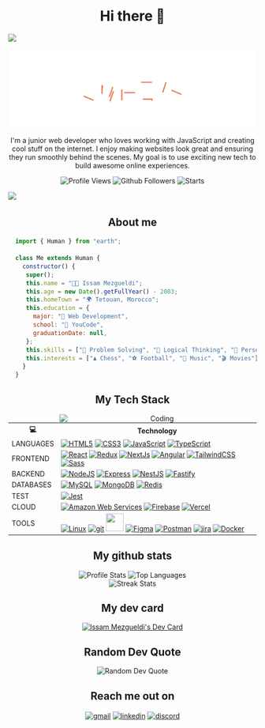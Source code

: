 <h1 align="center">Hi there 👋</h1>

<a href="https://www.youtube.com/watch?v=dQw4w9WgXcQ"><img src="https://user-images.githubusercontent.com/73097560/115834477-dbab4500-a447-11eb-908a-139a6edaec5c.gif"></a>

![Cover](https://raw.githubusercontent.com/MEZ901/MEZ901/main/assets/header.svg)

<p align="center">
I'm a junior web developer who loves working with JavaScript and creating cool stuff on the internet. I enjoy making websites look great and ensuring they run smoothly behind the scenes. My goal is to use exciting new tech to build awesome online experiences.
</p>

<div id="badges"  align="center">
 <img src="https://komarev.com/ghpvc/?username=MEZ901" alt="Profile Views" /> 
 <img src="https://img.shields.io/github/followers/MEZ901?label=Follow" alt="Github Followers"/>
 <img src="https://img.shields.io/github/stars/MEZ901?affiliations=OWNER%2CCOLLABORATOR" alt="Starts"/> 
</div>

<a href="https://www.youtube.com/watch?v=dQw4w9WgXcQ"><img src="https://user-images.githubusercontent.com/73097560/115834477-dbab4500-a447-11eb-908a-139a6edaec5c.gif"></a>

<h2 align="center">About me</h2>
 
```js
  import { Human } from "earth";

  class Me extends Human {
    constructor() {
     super();
     this.name = "👨‍💻 Issam Mezgueldi";
     this.age = new Date().getFullYear() - 2003;
     this.homeTown = "🌍 Tetouan, Morocco";
     this.education = {
       major: "🚀 Web Development",
       school: "🏫 YouCode",
       graduationDate: null,
     };
     this.skills = ["🧠 Problem Solving", "🤔 Logical Thinking", "🚀 Perseverance"];
     this.interests = ["♟️ Chess", "⚽ Football", "🎵 Music", "🎬 Movies"];
    }
  }
```

<h2 align="center">My Tech Stack</h2>

 <div align="center">
  <img align="right" alt="Coding" width="400" src="https://media.giphy.com/media/bGgsc5mWoryfgKBx1u/giphy.gif" />
  <table>
    <tr>
      <th>💻</th>
      <th>Technology</th>
    </tr>
    <tr>
      <td>LANGUAGES</td>
      <td>
        <a href="https://developer.mozilla.org/en-US/docs/Glossary/HTML5" target="_blank" rel="noreferrer"><img src="https://raw.githubusercontent.com/danielcranney/readme-generator/main/public/icons/skills/html5-colored.svg" width="36" height="36" alt="HTML5" /></a>
        <a href="https://www.w3.org/TR/CSS/#css" target="_blank" rel="noreferrer"><img src="https://raw.githubusercontent.com/danielcranney/readme-generator/main/public/icons/skills/css3-colored.svg" width="36" height="36" alt="CSS3" /></a>
        <a href="https://developer.mozilla.org/en-US/docs/Web/JavaScript" target="_blank" rel="noreferrer"><img src="https://raw.githubusercontent.com/danielcranney/readme-generator/main/public/icons/skills/javascript-colored.svg" width="36" height="36" alt="JavaScript" /></a>
        <a href="https://www.typescriptlang.org/" target="_blank" rel="noreferrer"><img src="https://raw.githubusercontent.com/danielcranney/readme-generator/main/public/icons/skills/typescript-colored.svg" width="36" height="36" alt="TypeScript" /></a>
      </td>
    </tr>
    <tr>
      <td>FRONTEND</td>
      <td>
        <a href="https://reactjs.org/" target="_blank" rel="noreferrer"><img src="https://raw.githubusercontent.com/danielcranney/readme-generator/main/public/icons/skills/react-colored.svg" width="36" height="36" alt="React" /></a>
        <a href="https://redux.js.org/" target="_blank" rel="noreferrer"><img src="https://raw.githubusercontent.com/danielcranney/readme-generator/main/public/icons/skills/redux-colored.svg" width="36" height="36" alt="Redux" /></a>
        <a href="https://nextjs.org/docs" target="_blank" rel="noreferrer"><img src="https://raw.githubusercontent.com/danielcranney/readme-generator/main/public/icons/skills/nextjs-colored-dark.svg" width="36" height="36" alt="NextJs" /></a>
        <a href="https://angular.io/" target="_blank" rel="noreferrer"><img src="https://raw.githubusercontent.com/danielcranney/readme-generator/main/public/icons/skills/angularjs-colored.svg" width="36" height="36" alt="Angular" /></a>
        <a href="https://tailwindcss.com/" target="_blank" rel="noreferrer"><img src="https://raw.githubusercontent.com/danielcranney/readme-generator/main/public/icons/skills/tailwindcss-colored.svg" width="36" height="36" alt="TailwindCSS" /></a>
        <a href="https://sass-lang.com/" target="_blank" rel="noreferrer"><img src="https://raw.githubusercontent.com/danielcranney/readme-generator/main/public/icons/skills/sass-colored.svg" width="36" height="36" alt="Sass" /></a>
      </td>
    </tr>
    <tr>
      <td>BACKEND</td>
      <td>
        <a href="https://nodejs.org/en/" target="_blank" rel="noreferrer"><img src="https://raw.githubusercontent.com/danielcranney/readme-generator/main/public/icons/skills/nodejs-colored.svg" width="36" height="36" alt="NodeJS" /></a>
        <a href="https://expressjs.com/" target="_blank" rel="noreferrer"><img src="https://raw.githubusercontent.com/danielcranney/readme-generator/main/public/icons/skills/express-colored-dark.svg" width="36" height="36" alt="Express" /></a>
        <a href="https://docs.nestjs.com/" target="_blank" rel="noreferrer"><img src="https://raw.githubusercontent.com/danielcranney/readme-generator/main/public/icons/skills/nestjs-colored.svg" width="36" height="36" alt="NestJS" /></a>
        <a href="https://fastify.dev/" target="_blank" rel="noreferrer"><img src="https://cdn.worldvectorlogo.com/logos/fastify.svg" width="36" height="36" alt="Fastify" /></a>
      </td>
    </tr>
    <tr>
      <td>DATABASES</td>
      <td>
        <a href="https://www.mysql.com/" target="_blank" rel="noreferrer"><img src="https://raw.githubusercontent.com/danielcranney/readme-generator/main/public/icons/skills/mysql-colored.svg" width="36" height="36" alt="MySQL" /></a>
        <a href="https://www.mongodb.com/" target="_blank" rel="noreferrer"><img src="https://raw.githubusercontent.com/danielcranney/readme-generator/main/public/icons/skills/mongodb-colored.svg" width="36" height="36" alt="MongoDB" /></a>
        <a href="https://redis.io/" target="_blank" rel="noreferrer"><img src="https://www.vectorlogo.zone/logos/redis/redis-icon.svg" width="36" height="36" alt="Redis" /></a>
      </td>
    </tr>
    <tr>
      <td>TEST</td>
      <td>
        <a href="https://jestjs.io/" target="_blank" rel="noreferrer"><img src="https://www.vectorlogo.zone/logos/jestjsio/jestjsio-icon.svg" width="36" height="36" alt="Jest" /></a>
      </td>
    </tr>
    <tr>
      <td>CLOUD</td>
      <td>
        <a href="https://aws.amazon.com" target="_blank" rel="noreferrer"><img src="https://raw.githubusercontent.com/danielcranney/readme-generator/main/public/icons/skills/aws-colored-dark.svg" width="36" height="36" alt="Amazon Web Services" /></a>
        <a href="https://firebase.google.com/" target="_blank" rel="noreferrer"><img src="https://raw.githubusercontent.com/danielcranney/readme-generator/main/public/icons/skills/firebase-colored.svg" width="36" height="36" alt="Firebase" /></a>
        <a href="https://vercel.com/" target="_blank" rel="noreferrer"><img src="https://www.vectorlogo.zone/logos/vercel/vercel-icon.svg" width="36" height="36" alt="Vercel" /></a>
      </td>
    </tr>
    <tr>
      <td>TOOLS</td>
      <td>
        <a href="https://www.linux.org" target="_blank" rel="noreferrer"><img src="https://raw.githubusercontent.com/danielcranney/readme-generator/main/public/icons/skills/linux-colored.svg" width="36" height="36" alt="Linux" /></a>
        <a href="https://git-scm.com/" target="_blank" rel="noreferrer"><img src="https://www.vectorlogo.zone/logos/git-scm/git-scm-icon.svg" width="36" height="36" alt="git" /></a>
        <a href="https://www.github.com/h" target="_blank" rel="noreferrer"><img src="https://raw.githubusercontent.com/danielcranney/readme-generator/main/public/icons/socials/github-dark.svg" width="36" height="36" /></a>
        <a href="https://www.figma.com/" target="_blank" rel="noreferrer"><img src="https://raw.githubusercontent.com/danielcranney/readme-generator/main/public/icons/skills/figma-colored.svg" width="36" height="36" alt="Figma" /></a>
        <a href="https://www.postman.com/" target="_blank" rel="noreferrer"><img src="https://www.vectorlogo.zone/logos/getpostman/getpostman-icon.svg" width="36" height="36" alt="Postman" /></a>
        <a href="https://www.atlassian.com/software/jira" target="_blank" rel="noreferrer"><img src="https://www.vectorlogo.zone/logos/atlassian_jira/atlassian_jira-icon.svg" width="36" height="36" alt="jira" /></a>
        <a href="https://www.docker.com/" target="_blank" rel="noreferrer"><img src="https://raw.githubusercontent.com/danielcranney/readme-generator/main/public/icons/skills/docker-colored.svg" width="36" height="36" alt="Docker" /></a>
      </td>
    </tr>
  </table>
</div>
 
<h2 align="center">My github stats</h2>

<div align="center">
  <img src="https://github-readme-stats.vercel.app/api?username=MEZ901&show_icons=true&theme=tokyonight&line_height=28&rank_icon=github" alt="Profile Stats" />
  <img src="https://github-readme-stats.vercel.app/api/top-langs/?username=MEZ901&layout=donut&theme=tokyonight" alt="Top Languages" />
</div>
<div align="center">
 <img  src="https://github-readme-streak-stats.herokuapp.com/?user=MEZ901&show_icons=true&locale=en&layout=compact&theme=tokyonight&line_height=0" alt="Streak Stats" />
</div>

<h2 align="center">My dev card</h2>

<div align = "center">
 <a href="https://app.daily.dev/MEZ901">
  <img src="https://api.daily.dev/devcards/44578dd2e80c46dcb163e0243685f0d8.png?r=dum" width="300" alt="Issam Mezgueldi's Dev Card" />
 </a>
</div>

<h2 align="center">Random Dev Quote</h2>

<div align = "center">
 <img src="https://quotes-github-readme.vercel.app/api?type=horizontal&theme=tokyonight" alt="Random Dev Quote" />
</div>
 
<h2 align="center">Reach me out on</h2>

<div align="center">
 <a href="mailto: issammez44@gmail.com" target="blank"><img align="center" src="https://img.shields.io/badge/Gmail-red?logo=gmail&logoColor=white" alt="gmail" /></a>
 <a href="https://www.linkedin.com/in/mez901/" target="blank"><img align="center" src="https://img.shields.io/badge/LinkedIn-blue?logo=linkedin&logoColor=white" alt="linkedin" /></a>
 <a href="https://discordapp.com/users/930779979409666048" target="blank"><img align="center" src="https://img.shields.io/badge/Discord-blue?logo=discord&logoColor=white" alt="discord" /></a>
</div>
